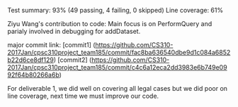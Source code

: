 Test summary: 93% (49 passing, 4 failing, 0 skipped)
Line coverage: 61%

Ziyu Wang's contribution to code: Main focus is on PerformQuery and parialy involved in debugging for addDataset.

major commit link: [commit1] (https://github.com/CS310-2017Jan/cpsc310project_team185/commit/fac8ba636540dbe9d1c084a6852b22d6ce8df129)
             [commit2] (https://github.com/CS310-2017Jan/cpsc310project_team185/commit/c4c6a12eca2dd3983e6b749e0992f64b80266a6b)
             
For deliverable 1, we did well on covering all legal cases but we did poor on line coverage, next time we must improve our code.
